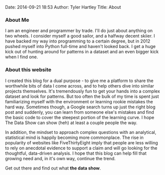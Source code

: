 Date: 2014-09-21 18:53
Author: Tyler Hartley
Title: About

### About Me

I am an engineer and programmer by trade. I'll do just about anything on two wheels. I consider myself a good sailor, and a halfway decent skiier. I have backed my way into programming to a certain degree, but in 2012 pushed myself into Python full-time and haven't looked back. I get a huge kick out of hunting around for patterns in a dataset and an even bigger kick when I find one. 

### About this website

I created this blog for a dual purpose - to give me a platform to share the worthwhile bits of data I come across, and to help others dive into similar projects themselves. It's tremendously fun to get your hands into a complex dataset and look for patterns. But too often the bulk of my time is spent just familiarizing myself with the environment or learning rookie mistakes the hard way. Sometimes though, a Google search turns up just the right blog post and suddenly, you can learn from someone else's mistakes and find the basic code to cover the steepest portion of the learning curve. I hope The Data Show can show (heh) at least a couple people the way. 

In addition, the mindset to approach complex questions with an analytical, statistical mind is happily becoming more commonplace. The rise in popularity of websites like FiveThirtyEight imply that people are less willing to rely on anecdotal evidence to support a claim and will go looking for the thoughtful, data-driven analysis. I hope that this blog can help fill that growing need and, in it's own way, continue the trend.

Get out there and find out what **the data show**.